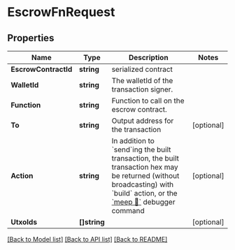 # EscrowFnRequest

## Properties

Name | Type | Description | Notes
------------ | ------------- | ------------- | -------------
**EscrowContractId** | **string** | serialized contract  | 
**WalletId** | **string** | The walletId of the transaction signer.  | 
**Function** | **string** | Function to call on the escrow contract. | 
**To** | **string** | Output address for the transaction | [optional] 
**Action** | **string** | In addition to &#x60;send&#x60;ing the built transaction, the built transaction hex may be returned (without broadcasting) with &#x60;build&#x60; action, or the [&#x60;meep 🔗&#x60;](https://github.com/gcash/meep) debugger command | [optional] 
**UtxoIds** | **[]string** |  | [optional] 

[[Back to Model list]](../README.md#documentation-for-models) [[Back to API list]](../README.md#documentation-for-api-endpoints) [[Back to README]](../README.md)


